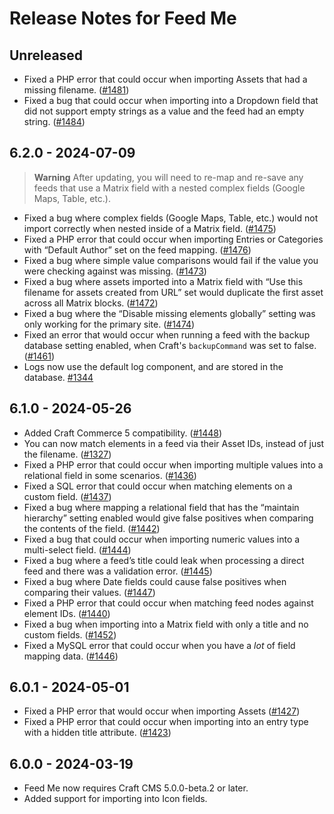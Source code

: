 # Release Notes for Feed Me

## Unreleased

- Fixed a PHP error that could occur when importing Assets that had a missing filename. ([#1481](https://github.com/craftcms/feed-me/pull/1481))
- Fixed a bug that could occur when importing into a Dropdown field that did not support empty strings as a value and the feed had an empty string. ([#1484](https://github.com/craftcms/feed-me/pull/1484))

## 6.2.0 - 2024-07-09

> **Warning**
> After updating, you will need to re-map and re-save any feeds that use a Matrix field with a nested complex fields (Google Maps, Table, etc.).

- Fixed a bug where complex fields (Google Maps, Table, etc.) would not import correctly when nested inside of a Matrix field. ([#1475](https://github.com/craftcms/feed-me/pull/1475))
- Fixed a PHP error that could occur when importing Entries or Categories with “Default Author” set on the feed mapping. ([#1476](https://github.com/craftcms/feed-me/pull/1476))
- Fixed a bug where simple value comparisons would fail if the value you were checking against was missing. ([#1473](https://github.com/craftcms/feed-me/pull/1473))
- Fixed a bug where assets imported into a Matrix field with “Use this filename for assets created from URL” set would duplicate the first asset across all Matrix blocks. ([#1472](https://github.com/craftcms/feed-me/pull/1472))
- Fixed a bug where the “Disable missing elements globally” setting was only working for the primary site. ([#1474](https://github.com/craftcms/feed-me/pull/1474))
- Fixed an error that would occur when running a feed with the backup database setting enabled, when Craft's `backupCommand` was set to false. ([#1461](https://github.com/craftcms/feed-me/pull/1461))
- Logs now use the default log component, and are stored in the database. [#1344](https://github.com/craftcms/feed-me/issues/1344)

## 6.1.0 - 2024-05-26

- Added Craft Commerce 5 compatibility. ([#1448](https://github.com/craftcms/feed-me/pull/1448/))
- You can now match elements in a feed via their Asset IDs, instead of just the filename. ([#1327](https://github.com/craftcms/feed-me/pull/1327))
- Fixed a PHP error that could occur when importing multiple values into a relational field in some scenarios. ([#1436](https://github.com/craftcms/feed-me/pull/1436))
- Fixed a SQL error that could occur when matching elements on a custom field. ([#1437](https://github.com/craftcms/feed-me/pull/1437))
- Fixed a bug where mapping a relational field that has the “maintain hierarchy” setting enabled would give false positives when comparing the contents of the field. ([#1442](https://github.com/craftcms/feed-me/pull/1442))
- Fixed a bug that could occur when importing numeric values into a multi-select field.  ([#1444](https://github.com/craftcms/feed-me/pull/1444))
- Fixed a bug where a feed’s title could leak when processing a direct feed and there was a validation error. ([#1445](https://github.com/craftcms/feed-me/pull/1445))
- Fixed a bug where Date fields could cause false positives when comparing their values. ([#1447](https://github.com/craftcms/feed-me/pull/1447))
- Fixed a PHP error that could occur when matching feed nodes against element IDs. ([#1440](https://github.com/craftcms/feed-me/pull/1440))
- Fixed a bug when importing into a Matrix field with only a title and no custom fields. ([#1452](https://github.com/craftcms/feed-me/pull/1452))
- Fixed a MySQL error that could occur when you have a _lot_ of field mapping data. ([#1446](https://github.com/craftcms/feed-me/pull/1446))

## 6.0.1 - 2024-05-01

- Fixed a PHP error that would occur when importing Assets ([#1427](https://github.com/craftcms/feed-me/pull/1427))
- Fixed a PHP error that could occur when importing into an entry type with a hidden title attribute. ([#1423](https://github.com/craftcms/feed-me/pull/1423))

## 6.0.0 - 2024-03-19

- Feed Me now requires Craft CMS 5.0.0-beta.2 or later.
- Added support for importing into Icon fields.